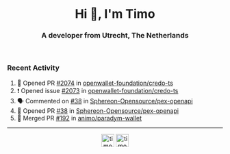 <h1 align="center">Hi 👋, I'm Timo</h1>
<h3 align="center">A developer from Utrecht, The Netherlands</h3>
<br/>
<!-- https://github.com/rahuldkjain/github-profile-readme-generator --!>

<!--  <p align="left"><img src="https://github-readme-stats.vercel.app/api?username=timoglastra&show_icons=true&count_private=true&" alt="timoglastra" /></p> --!>

<!--
Github language stats
<p align="left"><img src="https://github-readme-stats.vercel.app/api/top-langs/?username=timoglastra&layout=compact" alt="timoglastra" /><p>
-->

<!-- Codestats language stats -->
<!-- <p align="left"><img src="https://codestats-readme.vercel.app/api/top-langs/?username=timoglastra&layout=compact&language_count=12" alt="timoglastra" /><p>    --!>
  
<h3>Recent Activity</h3>

<!--START_SECTION:activity-->
1. 💪 Opened PR [#2074](https://github.com/openwallet-foundation/credo-ts/pull/2074) in [openwallet-foundation/credo-ts](https://github.com/openwallet-foundation/credo-ts)
2. ❗ Opened issue [#2073](https://github.com/openwallet-foundation/credo-ts/issues/2073) in [openwallet-foundation/credo-ts](https://github.com/openwallet-foundation/credo-ts)
3. 🗣 Commented on [#38](https://github.com/Sphereon-Opensource/pex-openapi/pull/38#issuecomment-2443644721) in [Sphereon-Opensource/pex-openapi](https://github.com/Sphereon-Opensource/pex-openapi)
4. 💪 Opened PR [#38](https://github.com/Sphereon-Opensource/pex-openapi/pull/38) in [Sphereon-Opensource/pex-openapi](https://github.com/Sphereon-Opensource/pex-openapi)
5. 🎉 Merged PR [#192](https://github.com/animo/paradym-wallet/pull/192) in [animo/paradym-wallet](https://github.com/animo/paradym-wallet)
<!--END_SECTION:activity-->

---

<p align="center">
<a href="https://twitter.com/timoglastra" target="blank"><img align="center" src="https://cdn.jsdelivr.net/npm/simple-icons@3.0.1/icons/twitter.svg" alt="timoglastra" height="30" width="30" /></a>
<a href="https://linkedin.com/in/timoglastra" target="blank"><img align="center" src="https://cdn.jsdelivr.net/npm/simple-icons@3.0.1/icons/linkedin.svg" alt="timoglastra" height="30" width="30" /></a>
</p>



